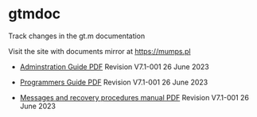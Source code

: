 # gtmdoc
	
Track changes in the gt.m documentation
	
 
	
Visit the site with documents mirror at https://mumps.pl
	
 
	
 
	
* [Adminstration Guide PDF](https://github.com/szydell/gtmdoc/blob/master/books/ao/UNIX_manual/ao_UNIX_screen.pdf) Revision V7.1-001 26 June 2023
	
* [Programmers Guide PDF](https://github.com/szydell/gtmdoc/blob/master/books/pg/UNIX_manual/pg_UNIX_screen.pdf) Revision V7.1-001 26 June 2023
	
* [Messages and recovery procedures manual PDF](https://github.com/szydell/gtmdoc/blob/master/books/mr/manual/mr_screen.pdf) Revision V7.1-001 26 June 2023
